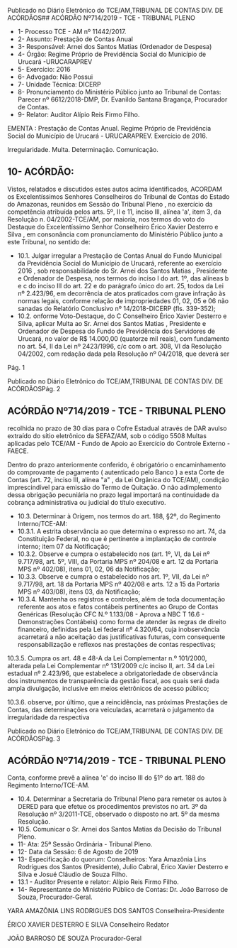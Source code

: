 Publicado  no  Diário  Eletrônico do TCE/AM,TRIBUNAL DE CONTAS DIV. DE ACÓRDÃOS## ACÓRDÃO Nº714/2019 - TCE - TRIBUNAL PLENO

- 1- Processo TCE - AM nº 11442/2017.
- 2- Assunto: Prestação de Contas Anual
- 3- Responsável: Arnei dos Santos Matias (Ordenador de Despesa)
- 4- Órgão: Regime Próprio de Previdência Social do Município de Urucará -URUCARAPREV
- 5- Exercício: 2016
- 6- Advogado: Não Possui
- 7- Unidade Técnica: DICERP
- 8- Pronunciamento  do  Ministério  Público  junto  ao  Tribunal  de  Contas: Parecer  nº 6612/2018-DMP, Dr. Evanildo Santana Bragança, Procurador de Contas.
- 9- Relator: Auditor Alípio Reis Firmo Filho.

EMENTA : Prestação de Contas  Anual. Regime Próprio de Previdência Social do Município de Urucará - URUCARAPREV. Exercício de 2016.

Irregularidade. Multa. Determinação. Comunicação.

## 10-  ACÓRDÃO:

Vistos, relatados e discutidos estes autos acima identificados, ACORDAM os Excelentíssimos Senhores Conselheiros do Tribunal de Contas do Estado do Amazonas, reunidos em Sessão do Tribunal Pleno , no exercício da competência atribuída pelos arts. 5º, II e 11, inciso III, alínea 'a', item 3, da Resolução n. 04/2002-TCE/AM, por maioria, nos  termos  do  voto  do  Destaque  do  Excelentíssimo  Senhor  Conselheiro  Érico  Xavier Desterro e Silva , em consonância com pronunciamento do Ministério Público junto a este Tribunal, no sentido de:

- 10.1. Julgar  irregular a  Prestação  de  Contas   Anual do  Fundo Municipal da  Previdência  Social  do  Município  de  Urucará,  referente  ao exercício 2016 , sob responsabilidade do Sr. Arnei dos Santos Matias , Presidente e Ordenador de Despesa, nos termos do inciso I do art. 1º, das alíneas b e c do inciso III do art. 22 e do parágrafo único do art.  25,  todos  da  Lei  nº  2.423/96,  em  decorrência  de  atos  praticados com grave infração às normas legais, conforme relação de impropriedades 01, 02, 05 e 06 não sanadas do Relatório Conclusivo nº 14/2018-DICERP (fls. 339-352);
- 10.2. onforme  Voto-Destaque,  do C Conselheiro Érico  Xavier  Desterro  e Silva,  aplicar  Multa ao Sr.  Arnei  dos  Santos  Matias , Presidente  e Ordenador  de  Despesa  do  Fundo  de  Previdência  dos  Servidores  de Urucará,  no valor de R$ 14.000,00 (quatorze mil reais), com fundamento no art. 54, II da Lei nº 2423/1996, c/c com o art. 308, VI da Resolução 04/2002, com redação dada pela Resolução nº 04/2018, que deverá ser

Pág. 1

Publicado  no  Diário  Eletrônico do TCE/AM,TRIBUNAL DE CONTAS DIV. DE ACÓRDÃOSPág. 2

## ACÓRDÃO Nº714/2019 - TCE - TRIBUNAL PLENO

recolhida  no  prazo  de  30  dias  para  o  Cofre  Estadual  através  de  DAR avulso extraído do sítio  eletrônico  da  SEFAZ/AM, sob o código 5508  Multas  aplicadas  pelo  TCE/AM  -  Fundo  de  Apoio  ao  Exercício  do Controle Externo - FAECE.

Dentro do prazo anteriormente conferido, é obrigatório o encaminhamento  do  comprovante  de  pagamento  ( autenticado pelo Banco )  a  esta  Corte  de  Contas  (art.  72,  inciso  III,  alínea  "a"  ,  da  Lei Orgânica do TCE/AM), condição imprescindível para emissão do Termo de Quitação. O não adimplemento dessa obrigação pecuniária no prazo legal importará na continuidade da cobrança administrativa ou judicial do título executivo.

- 10.3. Determinar à  Origem,  nos  termos  do  art.  188,  §2º,  do  Regimento Interno/TCE-AM:
- 10.3.1.  A estrita observância ao que determina o expresso no art. 74, da Constituição Federal, no que é pertinente a implantação de controle interno; item 07 da Notificação;
- 10.3.2.   Observe e cumpra o estabelecido nos (art. 1º, VI, da Lei nº 9.717/98, art. 5º, VIII, da Portaria MPS nº 204/08 e art. 12 da Portaria MPS nº 402/08), itens 01, 02, 06 da Notificação;
- 10.3.3.   Observe e cumpra o estabelecido nos art. 1º, VII, da Lei nº 9.717/98, art. 18 da Portaria MPS nº 402/08 e arts. 12 a 15 da Portaria MPS nº 403/08), itens 03, da Notificação;
- 10.3.4.  Mantenha os registros e controles, além de toda documentação referente aos atos e fatos contábeis pertinentes ao Grupo de Contas Genéricas (Resolução CFC N.º  1.133/08  -  Aprova  a  NBC  T  16.6  -  Demonstrações Contábeis)  como  forma  de  atender  às  regras  de  direito financeiro, definidas pela Lei federal nº 4.320/64, cuja inobservância  acarretará  a  não  aceitação  das  justificativas futuras, com consequente responsabilização e reflexos nas prestações de contas respectivas;

10.3.5.  Cumpra  os  art.  48  e  48-A  da  Lei  Complementar  n.º 101/2000, alterada pela Lei Complementar nº 131/2009 c/c inciso II, art. 34 da Lei estadual nº 2.423/96, que estabelece a obrigatoriedade de observância dos instrumentos de transparência da gestão fiscal, aos quais será dada ampla divulgação, inclusive em  meios eletrônicos de acesso público;

10.3.6.  observe,  por  último,  que  a  reincidência,  nas  próximas Prestações  de  Contas,  das  determinações  ora  veiculadas, acarretará  o  julgamento  da  irregularidade  da  respectiva

Publicado  no  Diário  Eletrônico do TCE/AM,TRIBUNAL DE CONTAS DIV. DE ACÓRDÃOSPág. 3

## ACÓRDÃO Nº714/2019 - TCE - TRIBUNAL PLENO

Conta, conforme prevê a alínea 'e' do inciso III do §1º do art. 188 do Regimento Interno/TCE-AM.

- 10.4. Determinar a  Secretaria  do  Tribunal  Pleno  para  remeter  os  autos  à DERED  para  que  efetue  os  procedimentos  previstos  no  art.  3º  da Resolução nº 3/2011-TCE, observado o disposto no art. 5º da mesma Resolução.
- 10.5. Comunicar o Sr.  Arnei  dos  Santos  Matias da  Decisão  do  Tribunal Pleno.
- 11-  Ata: 25ª Sessão Ordinária - Tribunal Pleno.
- 12-  Data da Sessão: 6 de Agosto de 2019
- 13-  Especificação  do  quorum: Conselheiros: Yara  Amazônia  Lins  Rodrigues  dos Santos  (Presidente),  Julio  Cabral,  Érico  Xavier  Desterro  e  Silva  e  Josué  Cláudio  de Souza Filho.
- 13.1 - Auditor Presente e relator: Alípio Reis Firmo Filho.
- 14-  Representante  do  Ministério  Público  de  Contas: Dr. João  Barroso  de  Souza, Procurador-Geral.

YARA AMAZÔNIA LINS RODRIGUES DOS SANTOS Conselheira-Presidente

ÉRICO XAVIER DESTERRO E SILVA Conselheiro Redator

JOÃO BARROSO DE SOUZA Procurador-Geral